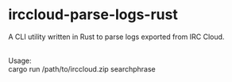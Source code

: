 # irccloud-parse-logs-rust
A CLI utility written in Rust to parse logs exported from IRC Cloud.<br /><br />

Usage:<br />
cargo run /path/to/irccloud.zip searchphrase
